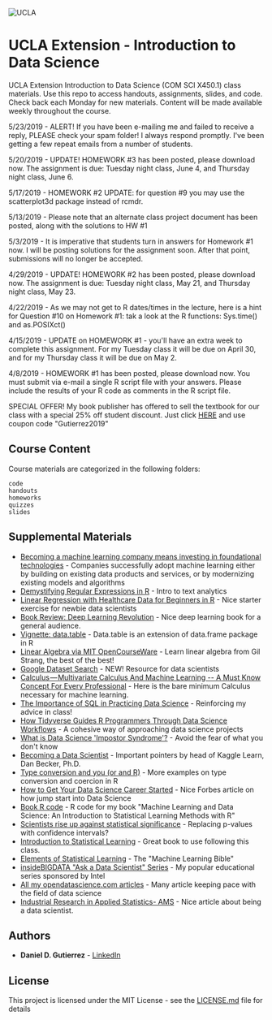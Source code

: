 ![UCLA](https://amuletanalytics.files.wordpress.com/2019/03/unexintrodatascience_logo.png?w=614&h=149)

# UCLA Extension - Introduction to Data Science
UCLA Extension Introduction to Data Science (COM SCI X450.1) class materials. Use this repo to access handouts,
assignments, slides, and code. Check back each Monday for new materials. Content will be made available weekly 
throughout the course.

5/23/2019 - ALERT! If you have been e-mailing me and failed to receive a reply, PLEASE check your spam folder! I always
respond promptly. I've been getting a few repeat emails from a number of students. 

5/20/2019 - UPDATE! HOMEWORK #3 has been posted, please download now. The assignment is due: Tuesday night class, June 4, and Thursday night class, June 6.

5/17/2019 - HOMEWORK #2 UPDATE: for question #9 you may use the scatterplot3d package instead of rcmdr. 

5/13/2019 - Please note that an alternate class project document has been posted, along with the solutions to HW #1

5/3/2019 - It is imperative that students turn in answers for Homework #1 now. I will be posting solutions for the assignment soon. After that point, submissions will no longer be accepted. 

4/29/2019 - UPDATE! HOMEWORK #2 has been posted, please download now. The assignment is due: Tuesday night class, May 21, and 
Thursday night class, May 23. 

4/22/2019 - As we may not get to R dates/times in the lecture, here is a hint for Question #10 on Homework #1: 
tak a look at the R functions: Sys.time() and as.POSIXct()

4/15/2019 - UPDATE on HOMEWORK #1 - you'll have an extra week to complete this assignment. For my Tuesday class it will
be due on April 30, and for my Thursday class it will be due on May 2. 

4/8/2019 - HOMEWORK #1 has been posted, please download now. You must submit via e-mail a single R script file with 
your answers. Please include the results of your R code as comments in the R script file.  

SPECIAL OFFER! My book publisher has offered to sell the textbook for our class with a special 25% off student discount. Just click [HERE](https://technicspub.com/machine-learning-and-data-science/) and use coupon code "Gutierrez2019" 







## Course Content

Course materials are categorized in the following folders:

```
code
handouts
homeworks
quizzes
slides

```

## Supplemental Materials

* [Becoming a machine learning company means investing in foundational technologies](https://www.oreilly.com/ideas/becoming-a-machine-learning-company-means-investing-in-foundational-technologies) - Companies successfully adopt machine learning either by building on existing data products and services, or by modernizing existing models and algorithms
* [Demystifying Regular Expressions in R](https://blog.rsquaredacademy.com/regular-expression-in-r/) - Intro to text analytics
* [Linear Regression with Healthcare Data for Beginners in R](https://datascienceplus.com/linear-regression-with-healthcare-data-for-beginners-in-r/) - Nice starter exercise for newbie data scientists
* [Book Review: Deep Learning Revolution](https://insidebigdata.com/2019/03/05/book-review-deep-learning-revolution-by-terrence-j-sejnowski/) - Nice deep learning book for a general audience.
* [Vignette: data.table](https://cran.r-project.org/web/packages/data.table/vignettes/datatable-intro.html) - Data.table is an extension of data.frame package in R
* [Linear Algebra via MIT OpenCourseWare](http://news.mit.edu/2019/gil-strang-still-going-strong-online-and-print-0508) - Learn linear algebra from Gil Strang, the best of the best!
* [Google Dataset Search](https://toolbox.google.com/datasetsearch) - NEW! Resource for data scientists
* [Calculus — Multivariate Calculus And Machine Learning -- A Must Know Concept For Every Professional](https://medium.com/fintechexplained/calculus-multivariate-calculus-and-machine-learning-242b9efcb41c) - Here is the bare minimum Calculus necessary for machine learning. 
* [The Importance of SQL in Practicing Data Science](https://www.bbntimes.com/en/technology/the-importance-of-sql-in-practicing-data-science) - Reinforcing my advice in class!
* [How Tidyverse Guides R Programmers Through Data Science Workflows](https://opendatascience.com/how-tidyverse-guides-r-programmers-through-data-science-workflows/) - A cohesive way of approaching data science projects
* [What is Data Science 'Impostor Syndrome'?](https://studyonline.unsw.edu.au/blog/what-is-data-science-impostor-syndrome) - Avoid the fear of what you don't know
* [Becoming a Data Scientist](https://towardsdatascience.com/becoming-a-data-scientist-when-dan-becker-pointed-out-i-had-it-all-wrong-86fb81397e8c) - Important pointers by head of Kaggle Learn, Dan Becker, Ph.D.
* [Type conversion and you (or and R)](http://petewerner.blogspot.com/2013/09/type-conversion-and-you-or-and-r.html) - More examples on type conversion and coercion in R
* [How to Get Your Data Science Career Started](https://www.forbes.com/sites/louiscolumbus/2019/04/14/how-to-get-your-data-scientist-career-started/#6dc0a75e7e5c) - Nice Forbes article on how jump start into Data Science
* [Book R code](https://github.com/AMULETAnalytics/IntroMachineLearning) - R code for my book "Machine Learning and Data Science: An Introduction to Statistical Learning Methods with R"
* [Scientists rise up against statistical significance](https://www.nature.com/articles/d41586-019-00857-9) - Replacing p-values with confidence intervals?
* [Introduction to Statistical Learning](https://www-bcf.usc.edu/~gareth/ISL/) - Great book to use following this class.
* [Elements of Statistical Learning](http://web.stanford.edu/~hastie/ElemStatLearn/) - The "Machine Learning Bible"
* [insideBIGDATA "Ask a Data Scientist" Series](https://insidebigdata.com/2018/06/30/insidebigdata-ask-data-scientist-series/) - My popular educational series sponsored by Intel
* [All my opendatascience.com articles](https://opendatascience.com/user/danielgutierrez/) - Many article keeping pace with the field of data science
* [Industrial Research in Applied Statistics- AMS](https://www.ams.org/journals/notices/201904/rnoti-p507.pdf) - Nice article about being a data scientist.


## Authors

* **Daniel D. Gutierrez** - [LinkedIn](https://www.linkedin.com/in/ddgutierrez/)

## License

This project is licensed under the MIT License - see the [LICENSE.md](LICENSE.md) file for details


